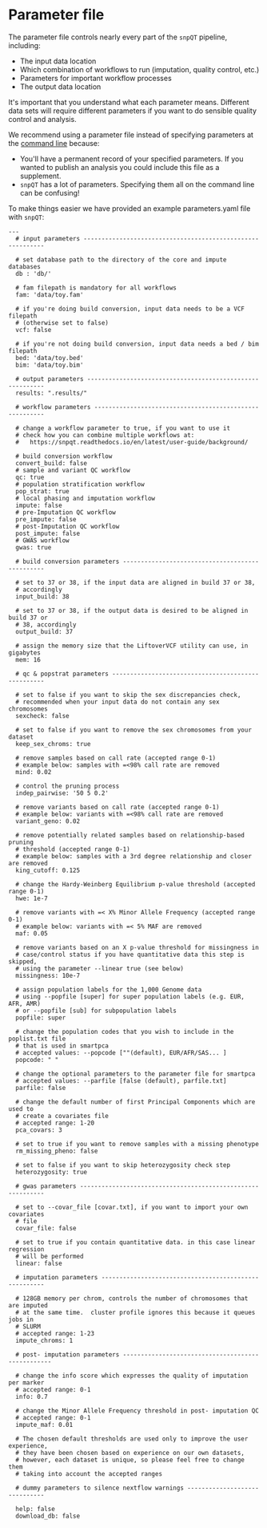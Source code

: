 # Parameter file

The parameter file controls nearly every part of the `snpQT` pipeline, including:

* The input data location
* Which combination of workflows to run (imputation, quality control, etc.)
* Parameters for important workflow processes 
* The output data location

It's important that you understand what each parameter means. Different data
sets will require different parameters if you want to do sensible quality
control and analysis.

We recommend using a parameter file instead of specifying parameters at the
[command line](https://www.nextflow.io/docs/latest/config.html) because:

* You'll have a permanent record of your specified parameters. If you wanted to
  publish an analysis you could include this file as a supplement.
* `snpQT` has a lot of parameters. Specifying them all on the command line can
  be confusing!

To make things easier we have provided an example parameters.yaml file with
`snpQT`:

```
---
  # input parameters -----------------------------------------------------------
  
  # set database path to the directory of the core and impute databases
  db : 'db/'
  
  # fam filepath is mandatory for all workflows
  fam: 'data/toy.fam'

  # if you're doing build conversion, input data needs to be a VCF filepath
  # (otherwise set to false)
  vcf: false

  # if you're not doing build conversion, input data needs a bed / bim filepath
  bed: 'data/toy.bed'
  bim: 'data/toy.bim'
  
  # output parameters ----------------------------------------------------------
  results: ".results/"
  
  # workflow parameters --------------------------------------------------------
  
  # change a workflow parameter to true, if you want to use it
  # check how you can combine multiple workflows at:
  #   https://snpqt.readthedocs.io/en/latest/user-guide/background/
  
  # build conversion workflow
  convert_build: false
  # sample and variant QC workflow
  qc: true
  # population stratification workflow
  pop_strat: true 
  # local phasing and imputation workflow
  impute: false
  # pre-Imputation QC workflow
  pre_impute: false
  # post-Imputation QC workflow
  post_impute: false
  # GWAS workflow
  gwas: true

  # build conversion parameters ------------------------------------------------
  
  # set to 37 or 38, if the input data are aligned in build 37 or 38,
  # accordingly
  input_build: 38
  
  # set to 37 or 38, if the output data is desired to be aligned in build 37 or
  # 38, accordingly
  output_build: 37
  
  # assign the memory size that the LiftoverVCF utility can use, in gigabytes
  mem: 16

  # qc & popstrat parameters ---------------------------------------------------
  
  # set to false if you want to skip the sex discrepancies check, 
  # recommended when your input data do not contain any sex chromosomes
  sexcheck: false
  
  # set to false if you want to remove the sex chromosomes from your dataset
  keep_sex_chroms: true
  
  # remove samples based on call rate (accepted range 0-1)
  # example below: samples with =<98% call rate are removed  
  mind: 0.02
  
  # control the pruning process
  indep_pairwise: '50 5 0.2'
  
  # remove variants based on call rate (accepted range 0-1)
  # example below: variants with =<98% call rate are removed
  variant_geno: 0.02
  
  # remove potentially related samples based on relationship-based pruning
  # threshold (accepted range 0-1)
  # example below: samples with a 3rd degree relationship and closer are removed
  king_cutoff: 0.125
  
  # change the Hardy-Weinberg Equilibrium p-value threshold (accepted range 0-1)
  hwe: 1e-7
  
  # remove variants with =< X% Minor Allele Frequency (accepted range 0-1)
  # example below: variants with =< 5% MAF are removed
  maf: 0.05
  
  # remove variants based on an X p-value threshold for missingness in
  # case/control status if you have quantitative data this step is skipped,
  # using the parameter --linear true (see below)
  missingness: 10e-7
  
  # assign population labels for the 1,000 Genome data 
  # using --popfile [super] for super population labels (e.g. EUR, AFR, AMR) 
  # or --popfile [sub] for subpopulation labels
  popfile: super
  
  # change the population codes that you wish to include in the poplist.txt file
  # that is used in smartpca
  # accepted values: --popcode [""(default), EUR/AFR/SAS... ]
  popcode: " "
  
  # change the optional parameters to the parameter file for smartpca
  # accepted values: --parfile [false (default), parfile.txt]
  parfile: false
  
  # change the default number of first Principal Components which are used to
  # create a covariates file
  # accepted range: 1-20
  pca_covars: 3
  
  # set to true if you want to remove samples with a missing phenotype
  rm_missing_pheno: false
  
  # set to false if you want to skip heterozygosity check step
  heterozygosity: true 

  # gwas parameters ------------------------------------------------------------
  
  # set to --covar_file [covar.txt], if you want to import your own covariates
  # file  
  covar_file: false
  
  # set to true if you contain quantitative data. in this case linear regression
  # will be performed  
  linear: false

  # imputation parameters ------------------------------------------------------
  
  # 128GB memory per chrom, controls the number of chromosomes that are imputed
  # at the same time.  cluster profile ignores this because it queues jobs in
  # SLURM
  # accepted range: 1-23
  impute_chroms: 1 

  # post- imputation parameters --------------------------------------------------
  
  # change the info score which expresses the quality of imputation per marker
  # accepted range: 0-1
  info: 0.7
  
  # change the Minor Allele Frequency threshold in post- imputation QC
  # accepted range: 0-1
  impute_maf: 0.01
  
  # The chosen default thresholds are used only to improve the user experience,
  # they have been chosen based on experience on our own datasets, 
  # however, each dataset is unique, so please feel free to change them
  # taking into account the accepted ranges
  
  # dummy parameters to silence nextflow warnings ------------------------------
  
  help: false
  download_db: false

```

